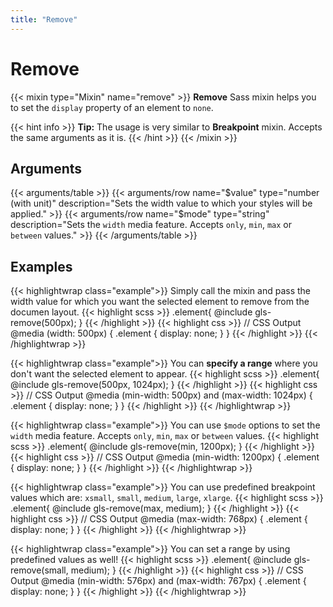 ```yaml
---
title: "Remove"
---
```


# Remove

{{< mixin type="Mixin" name="remove" >}}
**Remove** Sass mixin helps you to set the `display` property of an element to `none`. 

{{< hint info >}}
**Tip:** The usage is very similar to **Breakpoint** mixin. Accepts the same arguments as it is.
{{< /hint >}}
{{< /mixin >}}

## Arguments

{{< arguments/table >}}
    {{< arguments/row name="$value" type="number (with unit)" description="Sets the width value to which your styles will be applied." >}}
    {{< arguments/row name="$mode" type="string" description="Sets the `width` media feature. Accepts `only`, `min`, `max` or `between` values." >}}
{{< /arguments/table >}}

## Examples

{{< highlightwrap class="example">}}
Simply call the mixin and pass the width value for which you want the selected element to remove from the documen layout.
{{< highlight scss >}}
.element{
    @include gls-remove(500px);
}
{{< /highlight >}}
{{< highlight css >}}
// CSS Output
@media (width: 500px) {
    .element {
        display: none;
    }
}
{{< /highlight >}}
{{< /highlightwrap >}}

{{< highlightwrap class="example">}}
You can **specify a range** where you don't want the selected element to appear.
{{< highlight scss >}}
.element{
    @include gls-remove(500px, 1024px);
}
{{< /highlight >}}
{{< highlight css >}}
// CSS Output
@media (min-width: 500px) and (max-width: 1024px) {
    .element {
        display: none;
    }
}
{{< /highlight >}}
{{< /highlightwrap >}}

{{< highlightwrap class="example">}}
You can use `$mode` options to set the `width` media feature. Accepts `only`, `min`, `max` or `between` values.
{{< highlight scss >}}
.element{
    @include gls-remove(min, 1200px);
}
{{< /highlight >}}
{{< highlight css >}}
// CSS Output
@media (min-width: 1200px) {
    .element {
        display: none;
    }
}
{{< /highlight >}}
{{< /highlightwrap >}}

{{< highlightwrap class="example">}}
You can use predefined breakpoint values which are: `xsmall`, `small`, `medium`, `large`, `xlarge`.
{{< highlight scss >}}
.element{
    @include gls-remove(max, medium);
}
{{< /highlight >}}
{{< highlight css >}}
// CSS Output
@media (max-width: 768px) {
    .element {
        display: none;
    }
}
{{< /highlight >}}
{{< /highlightwrap >}}

{{< highlightwrap class="example">}}
You can set a range by using predefined values as well!
{{< highlight scss >}}
.element{
    @include gls-remove(small, medium);
}
{{< /highlight >}}
{{< highlight css >}}
// CSS Output
@media (min-width: 576px) and (max-width: 767px) {
    .element {
        display: none;
    }
}
{{< /highlight >}}
{{< /highlightwrap >}}




